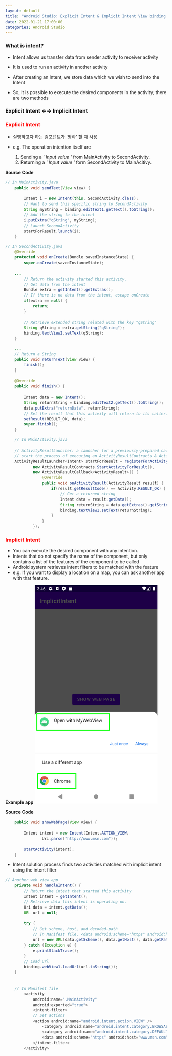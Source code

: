 ```yaml
---
layout: default
title: "Android Studio: Explicit Intent & Implicit Intent View binding (2)"
date: 2022-01-21 17:00:00
categories: Android Studio
---
```


### What is intent?

- Intent allows us transfer data from sender activity to receiver activity

- It is used to run an activity in another activity

- After creating an Intent, we store data which we wish to send into the Intent

- So, It is possible to execute the desired components in the activity; there are two methods

### Explicit Intent &larr;&rarr; Implicit Intent

<h3 style="color:red">Explicit Intent</h3>

- 실행하고자 하는 컴포넌트가 '명확' 할 때 사용
- e.g. The operation intention itself are

  1. Sending a <em>' Input value '</em> from MainActivity to SecondActivity.
  2. Returning a <em>' Input value '</em> form SecondActivity to MainAcitivy.

**Source Code**

```java
// In MainActivity.java
    public void sendText(View view) {

        Intent i = new Intent(this, SecondActivity.class);
        // Want to send this specific string to SecondActivity
        String myString = binding.editText1.getText().toString();
        // Add the string to the intent
        i.putExtra("qString", myString);
        // Launch SecondActivity
        startForResult.launch(i);
    }
```

```java
// In SecondActivity.java
    @Override
    protected void onCreate(Bundle savedInstanceState) {
        super.onCreate(savedInstanceState);

    ...
        // Return the activity started this activity.
        // Get data from the intent
        Bundle extra = getIntent().getExtras();
        // If there is no data from the intent, escape onCreate
        if(extra == null) {
            return;
        }

        // Retrieve extended string related with the key "qString"
        String qString = extra.getString("qString");
        binding.textView2.setText(qString);
    }
```

```java
    ...
    // Return a String
    public void returnText(View view) {
        finish();
    }

    @Override
    public void finish() {

        Intent data = new Intent();
        String returnString = binding.editText2.getText().toString();
        data.putExtra("returnData", returnString);
        // Set the result that this activity will return to its caller.
        setResult(RESULT_OK, data);
        super.finish();
    }
```

```java
    // In MainActivity.java

    // ActivityResultLauncher: a launcher for a previously-prepared call to
    // start the process of executing an ActivityResultContracts & ActivityResultCallback
    ActivityResultLauncher<Intent> startForResult = registerForActivityResult(
            new ActivityResultContracts.StartActivityForResult(),
            new ActivityResultCallback<ActivityResult>() {
                @Override
                public void onActivityResult(ActivityResult result) {
                    if(result.getResultCode() == Activity.RESULT_OK) {
                        // Get a returned string
                        Intent data = result.getData();
                        String returnString = data.getExtras().getString("returnData");
                        binding.textView1.setText(returnString);
                    }
                }
            });
```

<h3 style="color:red">Implicit Intent</h3>

- You can execute the desired component with any intention.
- Intents that do not specify the name of the component, but only contains a list of the features of the component to be called
- Android system retrieves intent filters to be matched with the feature
- e.g. If you want to display a location on a map, you can ask another app with that feature.

**Example app**
<img src="https://github.com/Hyukjoo-Lee/Hyukjoo-Lee.github.io/blob/main/_posts/images/android_ImplicitIntent.png?raw=true">

**Source Code**

```java
    public void showWebPage(View view) {

        Intent intent = new Intent(Intent.ACTION_VIEW,
                Uri.parse("http://www.msn.com"));

        startActivity(intent);
    }
```

- Intent solution process finds two activities matched with implicit intent using the intent filter

```java
// Another web view app
    private void handleIntent() {
        // Return the intent that started this activity
        Intent intent = getIntent();
        // Retrieve data this intent is operating on.
        Uri data = intent.getData();
        URL url = null;

        try {
            // Get scheme, host, and decoded-path
            // In Manifest file, <data android:scheme="https" android:host="www.msn.com" />
            url = new URL(data.getScheme(), data.getHost(), data.getPath());
        } catch (Exception e) {
            e.printStackTrace();
        }
        // Load url
        binding.webView1.loadUrl(url.toString());
    }


    // In Manifest file
        <activity
            android:name=".MainActivity"
            android:exported="true">
            <intent-filter>
            // Set actions
            <action android:name="android.intent.action.VIEW" />
                <category android:name="android.intent.category.BROWSABLE" />
                <category android:name="android.intent.category.DEFAULT"/>
                <data android:scheme="https" android:host="www.msn.com" />
            </intent-filter>
        </activity>

```
